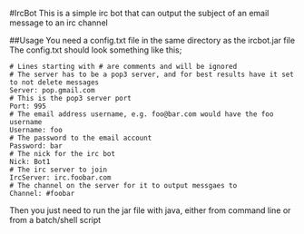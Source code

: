 #IrcBot
This is a simple irc bot that can output the subject of an email message to an irc channel

##Usage
You need a config.txt file in the same directory as the ircbot.jar file
The config.txt should look something like this;

```
# Lines starting with # are comments and will be ignored
# The server has to be a pop3 server, and for best results have it set to not delete messages
Server: pop.gmail.com
# This is the pop3 server port
Port: 995
# The email address username, e.g. foo@bar.com would have the foo username
Username: foo
# The password to the email account
Password: bar
# The nick for the irc bot
Nick: Bot1 
# The irc server to join
IrcServer: irc.foobar.com
# The channel on the server for it to output messgaes to
Channel: #foobar

```

Then you just need to run the jar file with java, either from command line or from a batch/shell script